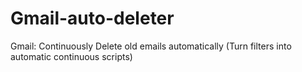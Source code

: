 # Gmail-auto-deleter
Gmail: Continuously Delete old emails automatically (Turn filters into automatic continuous scripts)
